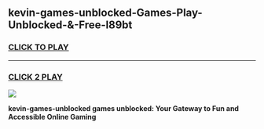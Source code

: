 
## kevin-games-unblocked-Games-Play-Unblocked-&-Free-l89bt
<h3>
<a href="https://premium76.site?title=kevin-games-unblocked&ref=24A">CLICK TO PLAY</a></h3>
<hr>

<h3>
<a href="https://premium76.site?title=kevin-games-unblocked&ref=24A">CLICK 2 PLAY</a>
  
</h3>

<a href="https://premium76.site?title=kevin-games-unblocked&ref=24A"><img src="https://clearcache.store/games.png"></a>


**kevin-games-unblocked games unblocked: Your Gateway to Fun and Accessible Online Gaming**
